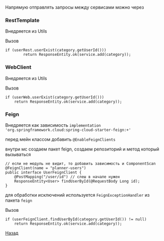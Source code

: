 Напрямую отправлять запросы между сервисами можно через
### RestTemplate
Внедряется из Utils

Вызов
```
if (userRest.userExist(category.getUserId()))  
		return ResponseEntity.ok(service.add(category));  
```

### WebClient
Внедряется из Utils

Вызов
```
if (userWeb.userExist(category.getUserId()))  
	return ResponseEntity.ok(service.add(category));  
```
### Feign
Внедряется как зависимость
`implementation 'org.springframework.cloud:spring-cloud-starter-feign:+'`

перед мейн классом добавить
`@EnableFeignClients`

внутри мс создаем пакет feign, создаем репозиторий и метод который вызываться
```
// если не модуль не видит, то добавить зависимость и ComponentScan  
@FeignClient(name = "planner-users")  
public interface UserFeignClient {  
	@PostMapping("/user/id") // слеш в начале нужен  
	ResponseEntity<User> findUserById(@RequestBody Long id);  
}
```
для обработки исключений используется `FeignExceptionHandler` из пакета `feign`


Вызов
```
if (userFeignClient.findUserById(category.getUserId()) != null)  
	return ResponseEntity.ok(service.add(category));  
```



[Назад](../README.md)